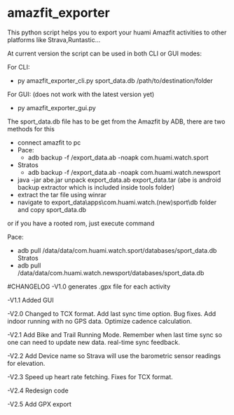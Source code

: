 # amazfit_exporter
This python script helps you to export your huami Amazfit activities to other platforms like Strava,Runtastic...

At current version the script can be used in both CLI or GUI modes:

For CLI:
- py amazfit_exporter_cli.py sport_data.db /path/to/destination/folder

For GUI: (does not work with the latest version yet)
- py amazfit_exporter_gui.py

The sport_data.db file has to be get from the Amazfit by ADB, there are two methods for this
- connect amazfit to pc
- Pace:
   - adb backup -f /export_data.ab -noapk com.huami.watch.sport
- Stratos
   - adb backup -f /export_data.ab -noapk com.huami.watch.newsport
- java -jar abe.jar unpack export_data.ab export_data.tar (abe is android backup extractor which is included inside tools folder)
- extract the tar file using winrar
- navigate to export_data\apps\com.huami.watch.(new)sport\db folder and copy sport_data.db


or if you have a rooted rom, just execute command

Pace: 
 - adb pull /data/data/com.huami.watch.sport/databases/sport_data.db
Stratos
 - adb pull /data/data/com.huami.watch.newsport/databases/sport_data.db

#CHANGELOG
 -V1.0 generates .gpx file for each activity
 
 -V1.1 Added GUI
 
 -V2.0 Changed to TCX format.  Add last sync time option.  Bug fixes.  Add indoor running with no GPS data. Optimize cadence calculation.
 
 -V2.1 Add Bike and Trail Running Mode. Remember when last time sync so one can need to update new data. real-time sync feedback.
 
 -V2.2 Add Device name so Strava will use the barometric sensor readings for elevation.
 
 -V2.3 Speed up heart rate fetching. Fixes for TCX format.
 
 -V2.4 Redesign code
 
 -V2.5 Add GPX export